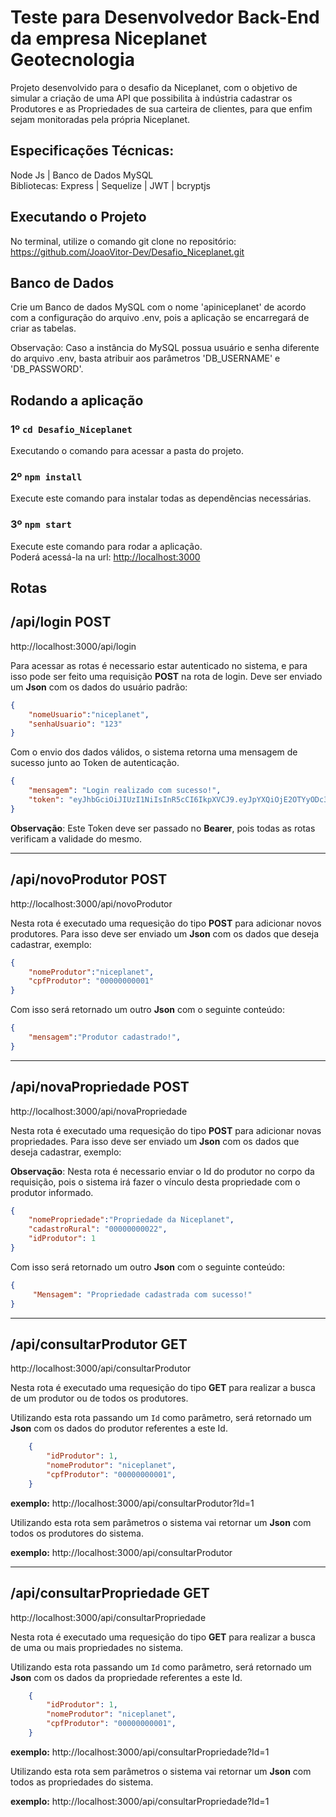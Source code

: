 
# Teste para Desenvolvedor Back-End da empresa Niceplanet Geotecnologia

Projeto desenvolvido para o desafio da Niceplanet, com o objetivo de simular a criação de uma API que possibilita à indústria cadastrar os Produtores e as Propriedades de sua carteira de clientes, para que enfim sejam monitoradas pela própria Niceplanet.



## Especificações Técnicas:
Node Js | Banco de Dados MySQL\
Bibliotecas: Express | Sequelize | JWT  | bcryptjs


## Executando o Projeto

No terminal, utilize o comando git clone no repositório: https://github.com/JoaoVitor-Dev/Desafio_Niceplanet.git


## Banco de Dados
Crie um Banco de dados MySQL com o nome 'apiniceplanet' de acordo com a configuração do arquivo .env, pois a aplicação se encarregará de criar as tabelas.

Observação: Caso a instância do MySQL possua usuário e senha diferente do arquivo .env, basta atribuir aos parâmetros 'DB_USERNAME' e 'DB_PASSWORD'.





## Rodando a aplicação

### 1º `cd Desafio_Niceplanet`

Executando o comando para acessar a pasta do projeto.

### 2º `npm install`

Execute este comando para instalar todas as dependências necessárias.

### 3º `npm start`

Execute este comando para rodar a aplicação.\
Poderá acessá-la na url: [http://localhost:3000](http://localhost:3000)





## Rotas
/api/login **POST**
---------------

http://localhost:3000/api/login

Para acessar as rotas é necessario estar autenticado no sistema, e para isso pode ser feito uma requisição **POST** na rota de login. 
Deve ser enviado um **Json** com os dados do usuário padrão:


```json
{ 
    "nomeUsuario":"niceplanet",
    "senhaUsuario": "123" 
} 
```
Com o envio dos dados válidos, o sistema retorna uma mensagem de sucesso junto ao Token de autenticação.

```json
{ 
    "mensagem": "Login realizado com sucesso!",
    "token": "eyJhbGciOiJIUzI1NiIsInR5cCI6IkpXVCJ9.eyJpYXQiOjE2OTYyODc3MzcsImV4cCI6MTY5NjQ2MDUzN30.-6ikmL3Yu68XHdLy_K_WTQntn-3Fikw32WlOmVySWmA" 
}
```

**Observação**: Este Token deve ser passado no **Bearer**, pois todas as rotas verificam a validade do mesmo.

----
 
/api/novoProdutor **POST**
-------------------

http://localhost:3000/api/novoProdutor

Nesta rota é executado uma requesição do tipo **POST** para adicionar novos produtores. 
Para isso deve ser enviado um **Json** com os dados que deseja cadastrar, exemplo:

```json
{ 
    "nomeProdutor":"niceplanet", 
    "cpfProdutor": "00000000001" 
}
```

Com isso será retornado um outro **Json** com o seguinte conteúdo:

```json
{ 
    "mensagem":"Produtor cadastrado!", 
}
```

----
 
/api/novaPropriedade **POST**
-------------------

http://localhost:3000/api/novaPropriedade

Nesta rota é executado uma requesição do tipo **POST** para adicionar novas propriedades. 
Para isso deve ser enviado um **Json** com os dados que deseja cadastrar, exemplo:

**Observação**: Nesta rota é necessario enviar o Id do produtor no corpo da requisição, pois o sistema irá fazer o vínculo desta propriedade com o produtor informado. 

```json
{ 
    "nomePropriedade":"Propriedade da Niceplanet", 
    "cadastroRural": "00000000022",
    "idProdutor": 1
}
```

Com isso será retornado um outro **Json** com o seguinte conteúdo:

```json
{ 
     "Mensagem": "Propriedade cadastrada com sucesso!" 
}
```

----
 
/api/consultarProdutor **GET**
-------------------

http://localhost:3000/api/consultarProdutor

Nesta rota é executado uma requesição do tipo **GET** para realizar a busca de um produtor ou de todos os produtores.

Utilizando esta rota passando um ```Id``` como parâmetro, será retornado um **Json** com os dados do produtor referentes a este Id.

```json
    {
        "idProdutor": 1,
        "nomeProdutor": "niceplanet",
        "cpfProdutor": "00000000001",
    }
```


**exemplo:** http://localhost:3000/api/consultarProdutor?Id=1

Utilizando esta rota sem parâmetros o sistema vai retornar um **Json** com todos os produtores do sistema.

**exemplo:** http://localhost:3000/api/consultarProdutor


----
 
/api/consultarPropriedade **GET**
-------------------

http://localhost:3000/api/consultarPropriedade

Nesta rota é executado uma requesição do tipo **GET** para realizar a busca de uma ou mais propriedades no sistema.

Utilizando esta rota passando um ```Id``` como parâmetro, será retornado um **Json** com os dados da propriedade referentes a este Id.

```json
    {
        "idProdutor": 1,
        "nomeProdutor": "niceplanet",
        "cpfProdutor": "00000000001",
    }
```

**exemplo:** http://localhost:3000/api/consultarPropriedade?Id=1

Utilizando esta rota sem parâmetros o sistema vai retornar um **Json** com todos as propriedades do sistema.

**exemplo:** http://localhost:3000/api/consultarPropriedade?Id=1








